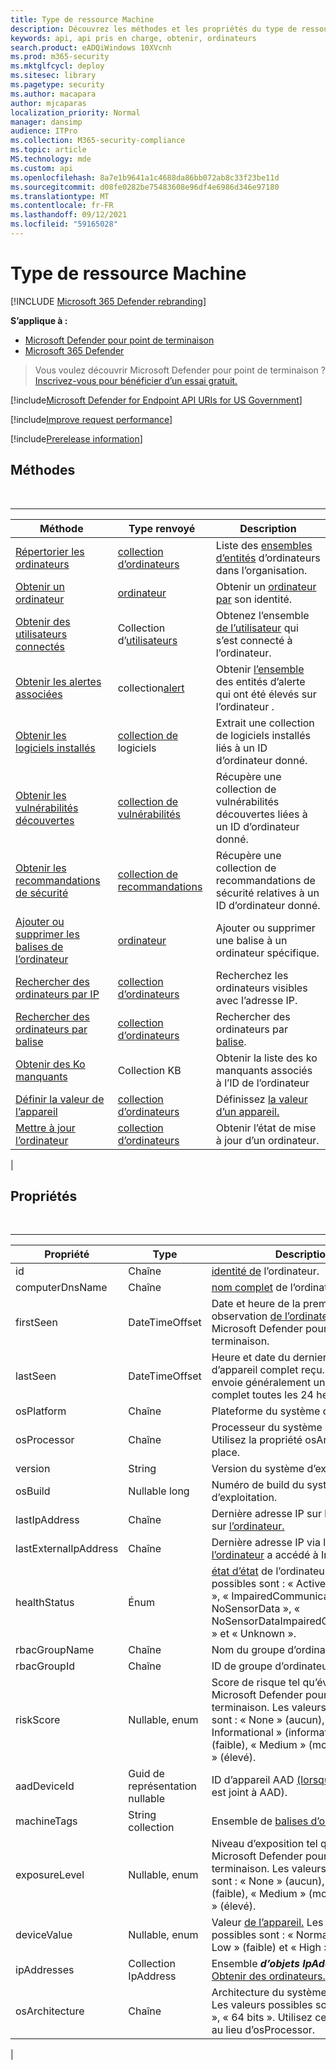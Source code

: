```yaml
---
title: Type de ressource Machine
description: Découvrez les méthodes et les propriétés du type de ressource Machine dans Microsoft Defender for Endpoint.
keywords: api, api pris en charge, obtenir, ordinateurs
search.product: eADQiWindows 10XVcnh
ms.prod: m365-security
ms.mktglfcycl: deploy
ms.sitesec: library
ms.pagetype: security
ms.author: macapara
author: mjcaparas
localization_priority: Normal
manager: dansimp
audience: ITPro
ms.collection: M365-security-compliance
ms.topic: article
MS.technology: mde
ms.custom: api
ms.openlocfilehash: 8a7e1b9641a1c4688da86bb072ab8c33f23be11d
ms.sourcegitcommit: d08fe0282be75483608e96df4e6986d346e97180
ms.translationtype: MT
ms.contentlocale: fr-FR
ms.lasthandoff: 09/12/2021
ms.locfileid: "59165028"
---
```

# <a name="machine-resource-type"></a>Type de ressource Machine

[!INCLUDE [Microsoft 365 Defender rebranding](../../includes/microsoft-defender.md)]

**S’applique à :**
- [Microsoft Defender pour point de terminaison](https://go.microsoft.com/fwlink/p/?linkid=2154037)
- [Microsoft 365 Defender](https://go.microsoft.com/fwlink/?linkid=2118804)

> Vous voulez découvrir Microsoft Defender pour point de terminaison ? [Inscrivez-vous pour bénéficier d’un essai gratuit.](https://signup.microsoft.com/create-account/signup?products=7f379fee-c4f9-4278-b0a1-e4c8c2fcdf7e&ru=https://aka.ms/MDEp2OpenTrial?ocid=docs-wdatp-exposedapis-abovefoldlink)

[!include[Microsoft Defender for Endpoint API URIs for US Government](../../includes/microsoft-defender-api-usgov.md)]

[!include[Improve request performance](../../includes/improve-request-performance.md)]

[!include[Prerelease information](../../includes/prerelease.md)]

## <a name="methods"></a>Méthodes

<br>

****

|Méthode|Type renvoyé|Description|
|---|---|---|
|[Répertorier les ordinateurs](get-machines.md)|[collection d’ordinateurs](machine.md)|Liste des [ensembles d’entités](machine.md) d’ordinateurs dans l’organisation.|
|[Obtenir un ordinateur](get-machine-by-id.md)|[ordinateur](machine.md)|Obtenir un [ordinateur par](machine.md) son identité.|
|[Obtenir des utilisateurs connectés](get-machine-log-on-users.md)|Collection d’[utilisateurs](user.md)|Obtenez l’ensemble [de l’utilisateur](user.md) qui s’est connecté à l’ordinateur. [](machine.md)|
|[Obtenir les alertes associées](get-machine-related-alerts.md)|collection[alert](alerts.md)|Obtenir [l’ensemble](alerts.md) des entités d’alerte qui ont été élevés sur l’ordinateur . [](machine.md)|
|[Obtenir les logiciels installés](get-installed-software.md)|[collection de](software.md) logiciels|Extrait une collection de logiciels installés liés à un ID d’ordinateur donné.|
|[Obtenir les vulnérabilités découvertes](get-discovered-vulnerabilities.md)|[collection de vulnérabilités](vulnerability.md)|Récupère une collection de vulnérabilités découvertes liées à un ID d’ordinateur donné.|
|[Obtenir les recommandations de sécurité](get-security-recommendations.md)|[collection de recommandations](recommendation.md)|Récupère une collection de recommandations de sécurité relatives à un ID d’ordinateur donné.|
|[Ajouter ou supprimer les balises de l’ordinateur](add-or-remove-machine-tags.md)|[ordinateur](machine.md)|Ajouter ou supprimer une balise à un ordinateur spécifique.|
|[Rechercher des ordinateurs par IP](find-machines-by-ip.md)|[collection d’ordinateurs](machine.md)|Recherchez les ordinateurs visibles avec l’adresse IP.|
|[Rechercher des ordinateurs par balise](find-machines-by-tag.md)|[collection d’ordinateurs](machine.md)|Rechercher des ordinateurs par [balise](machine-tags.md).|
|[Obtenir des Ko manquants](get-missing-kbs-machine.md)|Collection KB|Obtenir la liste des ko manquants associés à l’ID de l’ordinateur|
|[Définir la valeur de l’appareil](set-device-value.md)|[collection d’ordinateurs](machine.md)|Définissez [la valeur d’un appareil.](tvm-assign-device-value.md)|
|[Mettre à jour l’ordinateur](update-machine-method.md)|[collection d’ordinateurs](machine.md)|Obtenir l’état de mise à jour d’un ordinateur.|
|

## <a name="properties"></a>Propriétés

<br>

****

|Propriété|Type|Description|
|---|---|---|
|id|Chaîne|[identité de](machine.md) l’ordinateur.|
|computerDnsName|Chaîne|[nom complet](machine.md) de l’ordinateur.|
|firstSeen|DateTimeOffset|Date et heure de la première observation [de l’ordinateur](machine.md) par Microsoft Defender pour le point de terminaison.|
|lastSeen|DateTimeOffset|Heure et date du dernier rapport d’appareil complet reçu. Un appareil envoie généralement un rapport complet toutes les 24 heures.|
|osPlatform|Chaîne|Plateforme du système d’exploitation.|
|osProcessor|Chaîne|Processeur du système d’exploitation. Utilisez la propriété osArchitecture à la place.|
|version|String|Version du système d’exploitation.|
|osBuild|Nullable long|Numéro de build du système d’exploitation.|
|lastIpAddress|Chaîne|Dernière adresse IP sur la NIC locale sur [l’ordinateur.](machine.md)|
|lastExternalIpAddress|Chaîne|Dernière adresse IP via laquelle [l’ordinateur](machine.md) a accédé à Internet.|
|healthStatus|Énum|[état d’état](machine.md) de l’ordinateur. Les valeurs possibles sont : « Active », « Inactive », « ImpairedCommunication », « NoSensorData », « NoSensorDataImpairedCommunication » et « Unknown ».|
|rbacGroupName|Chaîne|Nom du groupe d’ordinateurs.|
|rbacGroupId|Chaîne|ID de groupe d’ordinateurs.|
|riskScore|Nullable, enum|Score de risque tel qu’évalué par Microsoft Defender pour le point de terminaison. Les valeurs possibles sont : « None » (aucun), « Informational » (informations), « Low » (faible), « Medium » (moyen) et « High » (élevé).|
|aadDeviceId|Guid de représentation nullable|ID d’appareil AAD [(lorsque l’ordinateur](machine.md) est joint à AAD).|
|machineTags|String collection|Ensemble de [balises d’ordinateur.](machine.md)|
|exposureLevel|Nullable, enum|Niveau d’exposition tel qu’évalué par Microsoft Defender pour le point de terminaison. Les valeurs possibles sont : « None » (aucun), « Low » (faible), « Medium » (moyen) et « High » (élevé).|
|deviceValue|Nullable, enum|Valeur [de l’appareil.](tvm-assign-device-value.md) Les valeurs possibles sont : « Normal » (normal), « Low » (faible) et « High » (élevé).|
|ipAddresses|Collection IpAddress|Ensemble ***d’objets IpAddress.*** Voir [API Obtenir des ordinateurs.](get-machines.md)|
|osArchitecture|Chaîne|Architecture du système d’exploitation. Les valeurs possibles sont : « 32 bits », « 64 bits ». Utilisez cette propriété au lieu d’osProcessor.|
|
